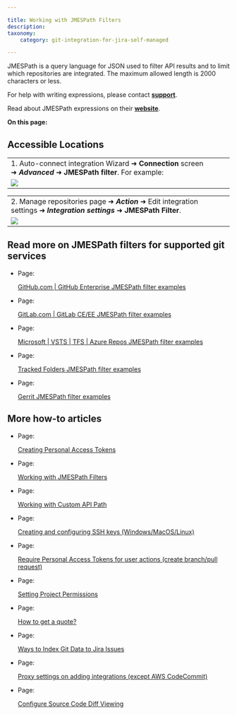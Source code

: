 ```yaml
---

title: Working with JMESPath Filters
description:
taxonomy:
    category: git-integration-for-jira-self-managed

---
```

JMESPath is a query language for JSON used to filter API results and to limit which repositories are integrated. The maximum allowed length is 2000 characters or less.

For help with writing expressions, please contact [**support**](mailto:support@bigbrassband.com).

Read about JMESPath expressions on their [**website**](http://jmespath.org/).

**On this page:**

## Accessible Locations

|     |
| --- |
| 1\. Auto-connect integration Wizard ➜ **Connection** screen ➜ _**Advanced**_ ➜ **JMESPath filter**. For example: |
| ![](https://bigbrassband.atlassian.net/wiki/download/attachments/135430238/jira-server-autoconnect-jmespath-cfg-loc.png?version=1&modificationDate=1609147226289&cacheVersion=1&api=v2) |

|     |
| --- |
| 2\. Manage repositories page ➜ _**Action**_ ➜ Edit integration settings ➜ _**Integration settings**_ ➜ **JMESPath Filter**. |
| ![](https://bigbrassband.atlassian.net/wiki/download/attachments/135430238/jira-server-edit-repo-settings-jmespath.png?version=1&modificationDate=1609147307303&cacheVersion=1&api=v2) |

## Read more on JMESPath filters for supported git services

*   Page:

    [GitHub.com | GitHub Enterprise JMESPath filter examples](/wiki/spaces/GIJDC/pages/1353482464/GitHub.com+%7C+GitHub+Enterprise+JMESPath+filter+examples)

*   Page:

    [GitLab.com | GitLab CE/EE JMESPath filter examples](/wiki/spaces/GIJDC/pages/1352663492)

*   Page:

    [Microsoft | VSTS | TFS | Azure Repos JMESPath filter examples](/wiki/spaces/GIJDC/pages/1352663519/Microsoft+%7C+VSTS+%7C+TFS+%7C+Azure+Repos+JMESPath+filter+examples)

*   Page:

    [Tracked Folders JMESPath filter examples](/wiki/spaces/GIJDC/pages/1349452162/Tracked+Folders+JMESPath+filter+examples)

*   Page:

    [Gerrit JMESPath filter examples](/wiki/spaces/GIJDC/pages/1897431057/Gerrit+JMESPath+filter+examples)


## More how-to articles

*   Page:

    [Creating Personal Access Tokens](/wiki/spaces/GIJDC/pages/107380737/Creating+Personal+Access+Tokens)

*   Page:

    [Working with JMESPath Filters](/wiki/spaces/GIJDC/pages/135430238/Working+with+JMESPath+Filters)

*   Page:

    [Working with Custom API Path](/wiki/spaces/GIJDC/pages/135331922/Working+with+Custom+API+Path)

*   Page:

    [Creating and configuring SSH keys (Windows/MacOS/Linux)](/wiki/spaces/GIJDC/pages/183271450)

*   Page:

    [Require Personal Access Tokens for user actions (create branch/pull request)](/wiki/spaces/GIJDC/pages/317390849)

*   Page:

    [Setting Project Permissions](/wiki/spaces/GIJDC/pages/509444154/Setting+Project+Permissions)

*   Page:

    [How to get a quote?](/wiki/spaces/GIJDC/pages/1165721603)

*   Page:

    [Ways to Index Git Data to Jira Issues](/wiki/spaces/GIJDC/pages/1207828916/Ways+to+Index+Git+Data+to+Jira+Issues)

*   Page:

    [Proxy settings on adding integrations (except AWS CodeCommit)](/wiki/spaces/GIJDC/pages/1808007195)

*   Page:

    [Configure Source Code Diff Viewing](/wiki/spaces/GIJDC/pages/2054881287/Configure+Source+Code+Diff+Viewing)